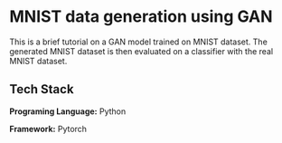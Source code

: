 # MNIST data generation using GAN

This is a brief tutorial on a GAN model trained on MNIST dataset.
The generated MNIST dataset is then evaluated on a classifier with the real MNIST dataset. 


## Tech Stack

**Programing Language:** Python

**Framework:** Pytorch

